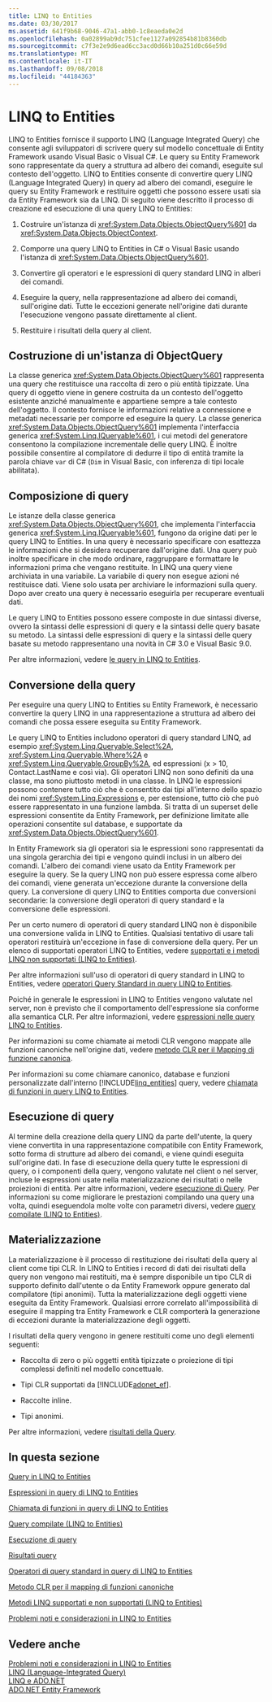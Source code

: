 ```yaml
---
title: LINQ to Entities
ms.date: 03/30/2017
ms.assetid: 641f9b68-9046-47a1-abb0-1c8eaeda0e2d
ms.openlocfilehash: 0a02899ab9dc751cfee1127a092854b81b8360db
ms.sourcegitcommit: c7f3e2e9d6ead6cc3acd0d66b10a251d0c66e59d
ms.translationtype: MT
ms.contentlocale: it-IT
ms.lasthandoff: 09/08/2018
ms.locfileid: "44184363"
---
```

# <a name="linq-to-entities"></a>LINQ to Entities
LINQ to Entities fornisce il supporto LINQ (Language Integrated Query) che consente agli sviluppatori di scrivere query sul modello concettuale di Entity Framework usando Visual Basic o Visual C#. Le query su Entity Framework sono rappresentate da query a struttura ad albero dei comandi, eseguite sul contesto dell'oggetto. LINQ to Entities consente di convertire query LINQ (Language Integrated Query) in query ad albero dei comandi, eseguire le query su Entity Framework e restituire oggetti che possono essere usati sia da Entity Framework sia da LINQ. Di seguito viene descritto il processo di creazione ed esecuzione di una query LINQ to Entities:  
  
1.  Costruire un'istanza di <xref:System.Data.Objects.ObjectQuery%601> da <xref:System.Data.Objects.ObjectContext>.  
  
2.  Comporre una query LINQ to Entities in C# o Visual Basic usando l'istanza di <xref:System.Data.Objects.ObjectQuery%601>.  
  
3.  Convertire gli operatori e le espressioni di query standard LINQ in alberi dei comandi.  
  
4.  Eseguire la query, nella rappresentazione ad albero dei comandi, sull'origine dati. Tutte le eccezioni generate nell'origine dati durante l'esecuzione vengono passate direttamente al client.  
  
5.  Restituire i risultati della query al client.  
  
## <a name="constructing-an-objectquery-instance"></a>Costruzione di un'istanza di ObjectQuery  
 La classe generica <xref:System.Data.Objects.ObjectQuery%601> rappresenta una query che restituisce una raccolta di zero o più entità tipizzate. Una query di oggetto viene in genere costruita da un contesto dell'oggetto esistente anziché manualmente e appartiene sempre a tale contesto dell'oggetto. Il contesto fornisce le informazioni relative a connessione e metadati necessarie per comporre ed eseguire la query. La classe generica <xref:System.Data.Objects.ObjectQuery%601> implementa l'interfaccia generica <xref:System.Linq.IQueryable%601>, i cui metodi del generatore consentono la compilazione incrementale delle query LINQ. È inoltre possibile consentire al compilatore di dedurre il tipo di entità tramite la parola chiave `var` di C# (`Dim` in Visual Basic, con inferenza di tipi locale abilitata).  
  
## <a name="composing-the-queries"></a>Composizione di query  
 Le istanze della classe generica <xref:System.Data.Objects.ObjectQuery%601>, che implementa l'interfaccia generica <xref:System.Linq.IQueryable%601>, fungono da origine dati per le query LINQ to Entities. In una query è necessario specificare con esattezza le informazioni che si desidera recuperare dall'origine dati. Una query può inoltre specificare in che modo ordinare, raggruppare e formattare le informazioni prima che vengano restituite. In LINQ una query viene archiviata in una variabile. La variabile di query non esegue azioni né restituisce dati. Viene solo usata per archiviare le informazioni sulla query. Dopo aver creato una query è necessario eseguirla per recuperare eventuali dati.  
  
 Le query LINQ to Entities possono essere composte in due sintassi diverse, ovvero la sintassi delle espressioni di query e la sintassi delle query basate su metodo. La sintassi delle espressioni di query e la sintassi delle query basate su metodo rappresentano una novità in C# 3.0 e Visual Basic 9.0.  
  
 Per altre informazioni, vedere [le query in LINQ to Entities](../../../../../../docs/framework/data/adonet/ef/language-reference/queries-in-linq-to-entities.md).  
  
## <a name="query-conversion"></a>Conversione della query  
 Per eseguire una query LINQ to Entities su Entity Framework, è necessario convertire la query LINQ in una rappresentazione a struttura ad albero dei comandi che possa essere eseguita su Entity Framework.  
  
 Le query LINQ to Entities includono operatori di query standard LINQ, ad esempio <xref:System.Linq.Queryable.Select%2A>, <xref:System.Linq.Queryable.Where%2A> e <xref:System.Linq.Queryable.GroupBy%2A>, ed espressioni (x > 10, Contact.LastName e così via). Gli operatori LINQ non sono definiti da una classe, ma sono piuttosto metodi in una classe. In LINQ le espressioni possono contenere tutto ciò che è consentito dai tipi all'interno dello spazio dei nomi <xref:System.Linq.Expressions> e, per estensione, tutto ciò che può essere rappresentato in una funzione lambda. Si tratta di un superset delle espressioni consentite da Entity Framework, per definizione limitate alle operazioni consentite sul database, e supportate da <xref:System.Data.Objects.ObjectQuery%601>.  
  
 In Entity Framework sia gli operatori sia le espressioni sono rappresentati da una singola gerarchia dei tipi e vengono quindi inclusi in un albero dei comandi. L'albero dei comandi viene usato da Entity Framework per eseguire la query. Se la query LINQ non può essere espressa come albero dei comandi, viene generata un'eccezione durante la conversione della query. La conversione di query LINQ to Entities comporta due conversioni secondarie: la conversione degli operatori di query standard e la conversione delle espressioni.  
  
 Per un certo numero di operatori di query standard LINQ non è disponibile una conversione valida in LINQ to Entities. Qualsiasi tentativo di usare tali operatori restituirà un'eccezione in fase di conversione della query. Per un elenco di supportati operatori LINQ to Entities, vedere [supportati e i metodi LINQ non supportati (LINQ to Entities)](../../../../../../docs/framework/data/adonet/ef/language-reference/supported-and-unsupported-linq-methods-linq-to-entities.md).  
  
 Per altre informazioni sull'uso di operatori di query standard in LINQ to Entities, vedere [operatori Query Standard in query LINQ to Entities](../../../../../../docs/framework/data/adonet/ef/language-reference/standard-query-operators-in-linq-to-entities-queries.md).  
  
 Poiché in generale le espressioni in LINQ to Entities vengono valutate nel server, non è previsto che il comportamento dell'espressione sia conforme alla semantica CLR. Per altre informazioni, vedere [espressioni nelle query LINQ to Entities](../../../../../../docs/framework/data/adonet/ef/language-reference/expressions-in-linq-to-entities-queries.md).  
  
 Per informazioni su come chiamate ai metodi CLR vengono mappate alle funzioni canoniche nell'origine dati, vedere [metodo CLR per il Mapping di funzione canonica](../../../../../../docs/framework/data/adonet/ef/language-reference/clr-method-to-canonical-function-mapping.md).  
  
 Per informazioni su come chiamare canonico, database e funzioni personalizzate dall'interno [!INCLUDE[linq_entities](../../../../../../includes/linq-entities-md.md)] query, vedere [chiamata di funzioni in query LINQ to Entities](../../../../../../docs/framework/data/adonet/ef/language-reference/calling-functions-in-linq-to-entities-queries.md).  
  
## <a name="query-execution"></a>Esecuzione di query  
 Al termine della creazione della query LINQ da parte dell'utente, la query viene convertita in una rappresentazione compatibile con Entity Framework, sotto forma di strutture ad albero dei comandi, e viene quindi eseguita sull'origine dati. In fase di esecuzione della query tutte le espressioni di query, o i componenti della query, vengono valutate nel client o nel server, incluse le espressioni usate nella materializzazione dei risultati o nelle proiezioni di entità. Per altre informazioni, vedere [esecuzione di Query](../../../../../../docs/framework/data/adonet/ef/language-reference/query-execution.md). Per informazioni su come migliorare le prestazioni compilando una query una volta, quindi eseguendola molte volte con parametri diversi, vedere [query compilate (LINQ to Entities)](../../../../../../docs/framework/data/adonet/ef/language-reference/compiled-queries-linq-to-entities.md).  
  
## <a name="materialization"></a>Materializzazione  
 La materializzazione è il processo di restituzione dei risultati della query al client come tipi CLR. In LINQ to Entities i record di dati dei risultati della query non vengono mai restituiti, ma è sempre disponibile un tipo CLR di supporto definito dall'utente o da Entity Framework oppure generato dal compilatore (tipi anonimi). Tutta la materializzazione degli oggetti viene eseguita da Entity Framework. Qualsiasi errore correlato all'impossibilità di eseguire il mapping tra Entity Framework e CLR comporterà la generazione di eccezioni durante la materializzazione degli oggetti.  
  
 I risultati della query vengono in genere restituiti come uno degli elementi seguenti:  
  
-   Raccolta di zero o più oggetti entità tipizzate o proiezione di tipi complessi definiti nel modello concettuale.  
  
-   Tipi CLR supportati da [!INCLUDE[adonet_ef](../../../../../../includes/adonet-ef-md.md)].  
  
-   Raccolte inline.  
  
-   Tipi anonimi.  
  
 Per altre informazioni, vedere [risultati della Query](../../../../../../docs/framework/data/adonet/ef/language-reference/query-results.md).  
  
## <a name="in-this-section"></a>In questa sezione  
 [Query in LINQ to Entities](../../../../../../docs/framework/data/adonet/ef/language-reference/queries-in-linq-to-entities.md)  
  
 [Espressioni in query di LINQ to Entities](../../../../../../docs/framework/data/adonet/ef/language-reference/expressions-in-linq-to-entities-queries.md)  
  
 [Chiamata di funzioni in query di LINQ to Entities](../../../../../../docs/framework/data/adonet/ef/language-reference/calling-functions-in-linq-to-entities-queries.md)  
  
 [Query compilate (LINQ to Entities)](../../../../../../docs/framework/data/adonet/ef/language-reference/compiled-queries-linq-to-entities.md)  
  
 [Esecuzione di query](../../../../../../docs/framework/data/adonet/ef/language-reference/query-execution.md)  
  
 [Risultati query](../../../../../../docs/framework/data/adonet/ef/language-reference/query-results.md)  
  
 [Operatori di query standard in query di LINQ to Entities](../../../../../../docs/framework/data/adonet/ef/language-reference/standard-query-operators-in-linq-to-entities-queries.md)  
  
 [Metodo CLR per il mapping di funzioni canoniche](../../../../../../docs/framework/data/adonet/ef/language-reference/clr-method-to-canonical-function-mapping.md)  
  
 [Metodi LINQ supportati e non supportati (LINQ to Entities)](../../../../../../docs/framework/data/adonet/ef/language-reference/supported-and-unsupported-linq-methods-linq-to-entities.md)  
  
 [Problemi noti e considerazioni in LINQ to Entities](../../../../../../docs/framework/data/adonet/ef/language-reference/known-issues-and-considerations-in-linq-to-entities.md)  
  
## <a name="see-also"></a>Vedere anche  
 [Problemi noti e considerazioni in LINQ to Entities](../../../../../../docs/framework/data/adonet/ef/language-reference/known-issues-and-considerations-in-linq-to-entities.md)  
 [LINQ (Language-Integrated Query)](https://msdn.microsoft.com/library/a73c4aec-5d15-4e98-b962-1274021ea93d)  
 [LINQ e ADO.NET](../../../../../../docs/framework/data/adonet/linq-and-ado-net.md)  
 [ADO.NET Entity Framework](../../../../../../docs/framework/data/adonet/ef/index.md)
